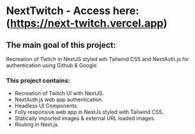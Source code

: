# NextTwitch - Access here: (https://next-twitch.vercel.app)

## The main goal of this project: 
Recreation of Twitch in NextJS styled wih Tailwind CSS and NextAuth.js for authentication using Github & Google

### This project contains:

* Recreation of Twitch UI with NextJS.
* NextAuth.js web app authentication.
* Headless UI Components.
* Fully responsive web app in NextJs styled with Tailwind CSS.
* Statically imported images & external URL loaded images.
* Routing in Next.js.